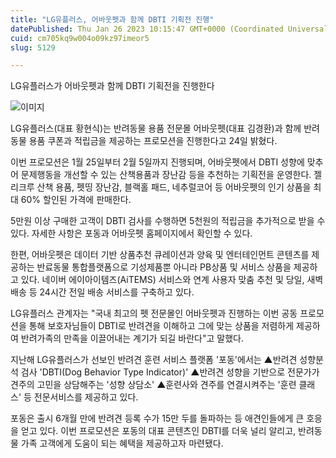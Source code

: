 ```yaml
---
title: "LG유플러스, 어바웃펫과 함께 DBTI 기획전 진행"
datePublished: Thu Jan 26 2023 10:15:47 GMT+0000 (Coordinated Universal Time)
cuid: cm705kq9w004o09kz97imeor5
slug: 5129

---
```



LG유플러스가 어바웃펫과 함께 DBTI 기획전을 진행한다

![이미지](https://cdn.hashnode.com/res/hashnode/image/upload/v1739258449985/dfc5e4c8-6e9a-4caf-983e-43cb8ad24fb9.jpeg)

LG유플러스(대표 황현식)는 반려동물 용품 전문몰 어바웃펫(대표 김경환)과 함께 반려동물 용품 쿠폰과 적립금을 제공하는 프로모션을 진행한다고 24일 밝혔다.

이번 프로모션은 1월 25일부터 2월 5일까지 진행되며, 어바웃펫에서 DBTI 성향에 맞추어 문제행동을 개선할 수 있는 산책용품과 장난감 등을 추천하는 기획전을 운영한다. 젤리크루 산책 용품, 펫띵 장난감, 블랙홀 패드, 네추럴코어 등 어바웃펫의 인기 상품을 최대 60% 할인된 가격에 판매한다.

5만원 이상 구매한 고객이 DBTI 검사를 수행하면 5천원의 적립금을 추가적으로 받을 수 있다. 자세한 사항은 포동과 어바웃펫 홈페이지에서 확인할 수 있다.

한편, 어바웃펫은 데이터 기반 상품추천 큐레이션과 양육 및 엔터테인먼트 콘텐츠를 제공하는 반료동물 통합플랫폼으로 기성제품뿐 아니라 PB상품 및 서비스 상품을 제공하고 있다. 네이버 에이아이템즈(AiTEMS) 서비스와 연계 사용자 맞춤 추천 및 당일, 새벽배송 등 24시간 전일 배송 서비스를 구축하고 있다.

LG유플러스 관계자는 "국내 최고의 펫 전문몰인 어바웃펫과 진행하는 이번 공동 프로모션을 통해 보호자님들이 DBTI로 반려견을 이해하고 그에 맞는 상품을 저렴하게 제공하여 반려가족의 만족을 이끌어내는 계기가 되길 바란다"고 말했다.

지난해 LG유플러스가 선보인 반려견 훈련 서비스 플랫폼 '포동'에서는 ▲반려견 성향분석 검사 'DBTI(Dog Behavior Type Indicator)' ▲반려견 성향을 기반으로 전문가가 견주의 고민을 상담해주는 '성향 상담소' ▲훈련사와 견주를 연결시켜주는 '훈련 클래스' 등 전문서비스를 제공하고 있다.

포동은 출시 6개월 만에 반려견 등록 수가 15만 두를 돌파하는 등 애견인들에게 큰 호응을 얻고 있다. 이번 프로모션은 포동의 대표 콘텐츠인 DBTI를 더욱 널리 알리고, 반려동물 가족 고객에게 도움이 되는 혜택을 제공하고자 마련됐다.